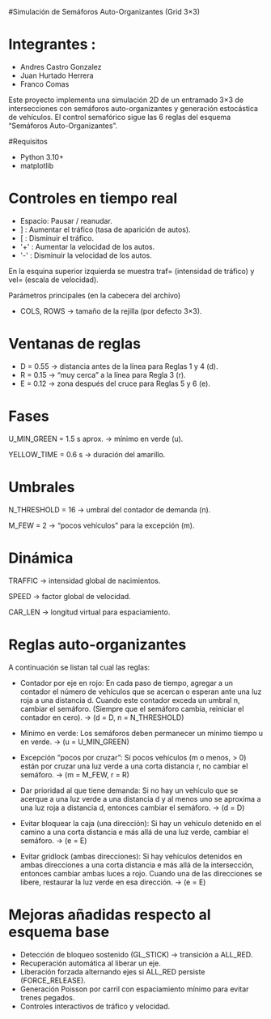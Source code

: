 #Simulación de Semáforos Auto-Organizantes (Grid 3×3)

# Integrantes :
+ Andres Castro Gonzalez
+ Juan Hurtado Herrera
+ Franco Comas
  
Este proyecto implementa una simulación 2D de un entramado 3×3 de intersecciones con semáforos auto-organizantes y generación estocástica de vehículos.
El control semafórico sigue las 6 reglas del esquema “Semáforos Auto-Organizantes”.

#Requisitos

+ Python 3.10+
+ matplotlib


# Controles en tiempo real

+ Espacio: Pausar / reanudar.
+ ] : Aumentar el tráfico (tasa de aparición de autos).
+ [ : Disminuir el tráfico.
+ '+' : Aumentar la velocidad de los autos.
+ '-' : Disminuir la velocidad de los autos.

En la esquina superior izquierda se muestra traf= (intensidad de tráfico) y vel= (escala de velocidad).

Parámetros principales (en la cabecera del archivo)

+ COLS, ROWS → tamaño de la rejilla (por defecto 3×3).

# Ventanas de reglas

+ D = 0.55 → distancia antes de la línea para Reglas 1 y 4 (d).
+ R = 0.15 → “muy cerca” a la línea para Regla 3 (r).
+ E = 0.12 → zona después del cruce para Reglas 5 y 6 (e).

# Fases

U_MIN_GREEN = 1.5 s aprox. → mínimo en verde (u).

YELLOW_TIME = 0.6 s → duración del amarillo.

# Umbrales

N_THRESHOLD = 16 → umbral del contador de demanda (n).

M_FEW = 2 → “pocos vehículos” para la excepción (m).

# Dinámica

TRAFFIC → intensidad global de nacimientos.

SPEED → factor global de velocidad.

CAR_LEN → longitud virtual para espaciamiento.


# Reglas auto-organizantes 

A continuación se listan tal cual las reglas:

+ Contador por eje en rojo:
En cada paso de tiempo, agregar a un contador el número de vehículos que se acercan o esperan ante una luz roja a una distancia d.
Cuando este contador exceda un umbral n, cambiar el semáforo.
(Siempre que el semáforo cambia, reiniciar el contador en cero).
→ (d = D, n = N_THRESHOLD)

+ Mínimo en verde:
Los semáforos deben permanecer un mínimo tiempo u en verde.
→ (u = U_MIN_GREEN)

+ Excepción “pocos por cruzar”:
Si pocos vehículos (m o menos, > 0) están por cruzar una luz verde a una corta distancia r, no cambiar el semáforo.
→ (m = M_FEW, r = R)

+ Dar prioridad al que tiene demanda:
Si no hay un vehículo que se acerque a una luz verde a una distancia d y al menos uno se aproxima a una luz roja a distancia d, entonces cambiar el semáforo.
→ (d = D)

+ Evitar bloquear la caja (una dirección):
Si hay un vehículo detenido en el camino a una corta distancia e más allá de una luz verde, cambiar el semáforo.
→ (e = E)

+ Evitar gridlock (ambas direcciones):
Si hay vehículos detenidos en ambas direcciones a una corta distancia e más allá de la intersección, entonces cambiar ambas luces a rojo.
Cuando una de las direcciones se libere, restaurar la luz verde en esa dirección.
→ (e = E)


# Mejoras añadidas respecto al esquema base

+ Detección de bloqueo sostenido (GL_STICK) → transición a ALL_RED.
+ Recuperación automática al liberar un eje.
+ Liberación forzada alternando ejes si ALL_RED persiste (FORCE_RELEASE).
+ Generación Poisson por carril con espaciamiento mínimo para evitar trenes pegados.
+ Controles interactivos de tráfico y velocidad.

